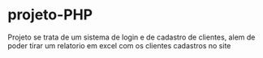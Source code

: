 # projeto-PHP
Projeto se trata de um sistema de login e de cadastro de clientes, alem de poder tirar um relatorio em excel com os clientes cadastros no site
